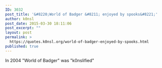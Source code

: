 ```yaml
---
ID: 3032
post_title: '&#8220;World of Badger &#8211; enjoyed by spooks&#8221;'
author: k0nsl
post_date: 2015-03-30 18:11:06
post_excerpt: ""
layout: post
permalink: >
  https://quotes.k0nsl.org/world-of-badger-enjoyed-by-spooks.html
published: true
---
```

In 2004 "World of Badger" was "k0nslified" <img class='wpml_ico' alt='' src='http://quotes.k0nsl.org/wp-content/plugins/wp-monalisa/icons/lol.gif' />
